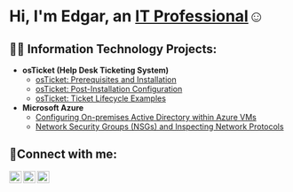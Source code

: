 <h1>Hi, I'm Edgar, an <a href="https://linkedin.com/in/edgar-gallaga-911574314/">IT Professional</a>☺</h1>

<h2>👨‍💻 Information Technology Projects:</h2>

- <b>osTicket (Help Desk Ticketing System)</b>
  - [osTicket: Prerequisites and Installation](https://github.com/Edgar23-cc/osticket-prereqs)
  - [osTicket: Post-Installation Configuration](https://github.com/Edgar23-cc/post-install-config)
  - [osTicket: Ticket Lifecycle Examples](https://github.com/Edgar23-cc/ticket-lifecycle)
- <b>Microsoft Azure</b>
  - [Configuring On-premises Active Directory within Azure VMs](https://github.com/joshmadakorcc/configure-ad)
  - [Network Security Groups (NSGs) and Inspecting Network Protocols](https://github.com/joshmadakorcc/azure-network-protocols)

<h2>🤳Connect with me:</h2>

[<img align="left" alt="Edgar | Twitter" width="22px" src="https://cdn.jsdelivr.net/npm/simple-icons@v3/icons/twitter.svg" />][twitter]
[<img align="left" alt="Edgar| LinkedIn" width="22px" src="https://cdn.jsdelivr.net/npm/simple-icons@v3/icons/linkedin.svg" />][linkedin]
[<img align="left" alt="Edgar| Instagram" width="22px" src="https://cdn.jsdelivr.net/npm/simple-icons@v3/icons/instagram.svg" />][instagram]

[twitter]: https://x.com/edgar_gallaga
[instagram]: https://www.instagram.com/gallagaedgar/
[linkedin]: https://linkedin.com/in/edgar-gallaga-911574314/
